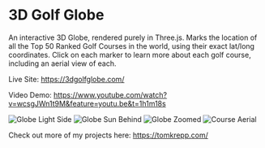 # 3D Golf Globe

An interactive 3D Globe, rendered purely in Three.js. Marks the location of all the Top 50 Ranked Golf Courses in the world, using their exact lat/long coordinates. Click on each marker to learn more about each golf course, including an aerial view of each.

Live Site: https://3dgolfglobe.com/

Video Demo: https://www.youtube.com/watch?v=wcsgJWn1t9M&feature=youtu.be&t=1h1m18s

![Globe Light Side](http://res.cloudinary.com/tomkreppart/image/upload/v1497985612/3D_Golf_Globe_Light_ydathn.png)
![Globe Sun Behind](http://res.cloudinary.com/tomkreppart/image/upload/v1497985612/3D_Golf_Globe_Sun_oamhm5.png)
![Globe Zoomed](http://res.cloudinary.com/tomkreppart/image/upload/v1497985510/3D_Golf_Globe_Zoomed_zek3tw.png)
![Course Aerial](http://res.cloudinary.com/tomkreppart/image/upload/v1497985516/Screen_Shot_2017-06-20_at_12.38.20_PM_si3rfs.png)

Check out more of my projects here: https://tomkrepp.com/
